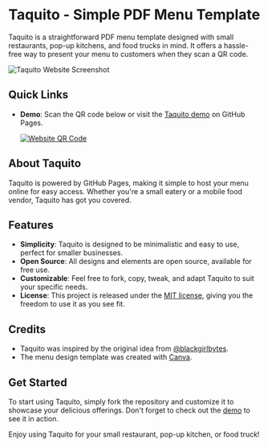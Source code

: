 # Taquito - Simple PDF Menu Template

Taquito is a straightforward PDF menu template designed with small restaurants, pop-up kitchens, and food trucks in mind. It offers a hassle-free way to present your menu to customers when they scan a QR code.

![Taquito Website Screenshot](https://irvmol.github.io/taquito/assets/images/screenshot.png)

## Quick Links

- **Demo**: Scan the QR code below or visit the [Taquito demo](https://irvmol.github.io/taquito) on GitHub Pages.

  [![Website QR Code](https://irvmol.github.io/taquito/assets/images/qr.png)](https://irvmol.github.io/taquito)

## About Taquito

Taquito is powered by GitHub Pages, making it simple to host your menu online for easy access. Whether you're a small eatery or a mobile food vendor, Taquito has got you covered.

## Features

- **Simplicity**: Taquito is designed to be minimalistic and easy to use, perfect for smaller businesses.
- **Open Source**: All designs and elements are open source, available for free use.
- **Customizable**: Feel free to fork, copy, tweak, and adapt Taquito to suit your specific needs.
- **License**: This project is released under the [MIT license](https://github.com/irvMol/taquito/blob/main/LICENSE.md), giving you the freedom to use it as you see fit.

## Credits

- Taquito was inspired by the original idea from [@blackgirlbytes](https://github.com/blackgirlbytes).
- The menu design template was created with [Canva](https://www.canva.com/design/DAFb-sxEgeQ/YwHrtWDiXhIGZC59mnhe8w/view?utm_content=DAFb-sxEgeQ&utm_campaign=designshare&utm_medium=link&utm_source=publishsharelink).

## Get Started

To start using Taquito, simply fork the repository and customize it to showcase your delicious offerings. Don't forget to check out the [demo](https://irvmol.github.io/taquito) to see it in action.

Enjoy using Taquito for your small restaurant, pop-up kitchen, or food truck!
